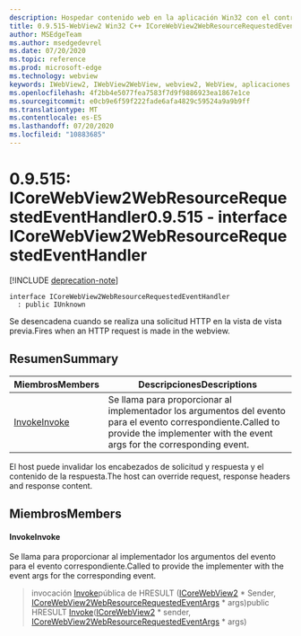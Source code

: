 ```yaml
---
description: Hospedar contenido web en la aplicación Win32 con el control Microsoft Edge WebView2
title: 0.9.515-WebView2 Win32 C++ ICoreWebView2WebResourceRequestedEventHandler
author: MSEdgeTeam
ms.author: msedgedevrel
ms.date: 07/20/2020
ms.topic: reference
ms.prod: microsoft-edge
ms.technology: webview
keywords: IWebView2, IWebView2WebView, webview2, WebView, aplicaciones Win32, Win32, Edge, ICoreWebView2, ICoreWebView2Controller, control de explorador, HTML Edge
ms.openlocfilehash: 4f2bb4e5077fea7583f7d9f9886923ea1867e1ce
ms.sourcegitcommit: e0cb9e6f59f222fade6afa4829c59524a9a9b9ff
ms.translationtype: MT
ms.contentlocale: es-ES
ms.lasthandoff: 07/20/2020
ms.locfileid: "10883685"
---
```

# <span data-ttu-id="2b097-104">0.9.515: ICoreWebView2WebResourceRequestedEventHandler</span><span class="sxs-lookup"><span data-stu-id="2b097-104">0.9.515 - interface ICoreWebView2WebResourceRequestedEventHandler</span></span> 

[!INCLUDE [deprecation-note](../../includes/deprecation-note.md)]

```
interface ICoreWebView2WebResourceRequestedEventHandler
  : public IUnknown
```

<span data-ttu-id="2b097-105">Se desencadena cuando se realiza una solicitud HTTP en la vista de vista previa.</span><span class="sxs-lookup"><span data-stu-id="2b097-105">Fires when an HTTP request is made in the webview.</span></span>

## <span data-ttu-id="2b097-106">Resumen</span><span class="sxs-lookup"><span data-stu-id="2b097-106">Summary</span></span>

 <span data-ttu-id="2b097-107">Miembros</span><span class="sxs-lookup"><span data-stu-id="2b097-107">Members</span></span>                        | <span data-ttu-id="2b097-108">Descripciones</span><span class="sxs-lookup"><span data-stu-id="2b097-108">Descriptions</span></span>
--------------------------------|---------------------------------------------
[<span data-ttu-id="2b097-109">Invoke</span><span class="sxs-lookup"><span data-stu-id="2b097-109">Invoke</span></span>](#invoke) | <span data-ttu-id="2b097-110">Se llama para proporcionar al implementador los argumentos del evento para el evento correspondiente.</span><span class="sxs-lookup"><span data-stu-id="2b097-110">Called to provide the implementer with the event args for the corresponding event.</span></span>

<span data-ttu-id="2b097-111">El host puede invalidar los encabezados de solicitud y respuesta y el contenido de la respuesta.</span><span class="sxs-lookup"><span data-stu-id="2b097-111">The host can override request, response headers and response content.</span></span>

## <span data-ttu-id="2b097-112">Miembros</span><span class="sxs-lookup"><span data-stu-id="2b097-112">Members</span></span>

#### <span data-ttu-id="2b097-113">Invoke</span><span class="sxs-lookup"><span data-stu-id="2b097-113">Invoke</span></span> 

<span data-ttu-id="2b097-114">Se llama para proporcionar al implementador los argumentos del evento para el evento correspondiente.</span><span class="sxs-lookup"><span data-stu-id="2b097-114">Called to provide the implementer with the event args for the corresponding event.</span></span>

> <span data-ttu-id="2b097-115">invocación [Invoke](#invoke)pública de HRESULT ([ICoreWebView2](icorewebview2.md) \* Sender, [ICoreWebView2WebResourceRequestedEventArgs](icorewebview2webresourcerequestedeventargs.md) \* args)</span><span class="sxs-lookup"><span data-stu-id="2b097-115">public HRESULT [Invoke](#invoke)([ICoreWebView2](icorewebview2.md) \* sender, [ICoreWebView2WebResourceRequestedEventArgs](icorewebview2webresourcerequestedeventargs.md) \* args)</span></span>

